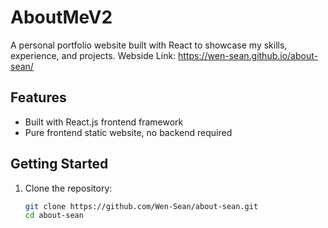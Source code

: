 # AboutMeV2

A personal portfolio website built with React to showcase my skills, experience, and projects.
Webside Link: https://wen-sean.github.io/about-sean/

## Features

- Built with React.js frontend framework
- Pure frontend static website, no backend required

## Getting Started

1. Clone the repository:

   ```bash
   git clone https://github.com/Wen-Sean/about-sean.git
   cd about-sean
